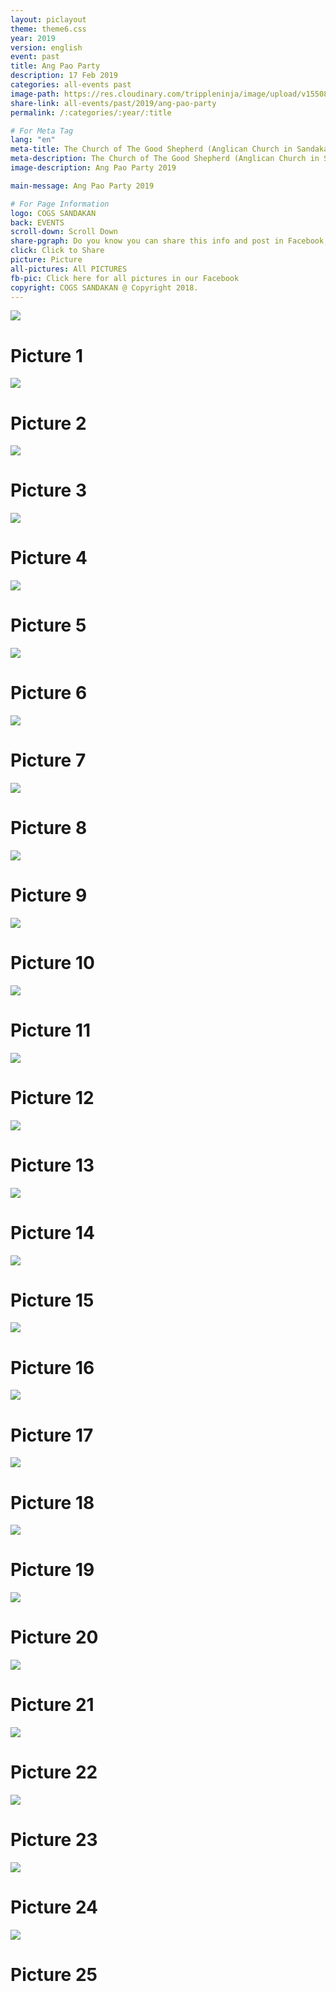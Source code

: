 ```yaml
---
layout: piclayout
theme: theme6.css
year: 2019
version: english
event: past
title: Ang Pao Party
description: 17 Feb 2019
categories: all-events past
image-path: https://res.cloudinary.com/trippleninja/image/upload/v1550839857/COGS%20Children/Ang%20Pao%20Party%202019/ap11.jpg
share-link: all-events/past/2019/ang-pao-party
permalink: /:categories/:year/:title

# For Meta Tag
lang: "en"
meta-title: The Church of The Good Shepherd (Anglican Church in Sandakan) | Past Event -  Ang Pao Party 2019
meta-description: The Church of The Good Shepherd (Anglican Church in Sandakan) | Past Event -  Ang Pao Party was organized in Vision School Sandakan 2019
image-description: Ang Pao Party 2019

main-message: Ang Pao Party 2019

# For Page Information
logo: COGS SANDAKAN
back: EVENTS
scroll-down: Scroll Down
share-pgraph: Do you know you can share this info and post in Facebook, Twitter, GooglePlus and even Whatsapp group? Just click below button and choose the right social media to share!
click: Click to Share
picture: Picture
all-pictures: All PICTURES
fb-pic: Click here for all pictures in our Facebook
copyright: COGS SANDAKAN @ Copyright 2018.
---
```


<div class="slide active"><img src="https://res.cloudinary.com/trippleninja/image/upload/v1550839856/COGS%20Children/Ang%20Pao%20Party%202019/ap1.jpg">
    <div class="pic-container">
        <h1 class="slide-heading">
            Picture 1
        </h1>
    </div>
</div>
<div class="slide pic2"><img src="https://res.cloudinary.com/trippleninja/image/upload/v1550839856/COGS%20Children/Ang%20Pao%20Party%202019/ap2.jpg">
    <div class="pic-container">
        <h1 class="slide-heading">
            Picture 2
        </h1>
    </div>
</div>
<div class="slide pic3"><img src="https://res.cloudinary.com/trippleninja/image/upload/v1550839856/COGS%20Children/Ang%20Pao%20Party%202019/ap3.jpg">
    <div class="pic-container">
        <h1 class="slide-heading">
            Picture 3
        </h1>
    </div>
</div>
<div class="slide pic4"><img src="https://res.cloudinary.com/trippleninja/image/upload/v1550839856/COGS%20Children/Ang%20Pao%20Party%202019/ap4.jpg">
    <div class="pic-container">
        <h1 class="slide-heading">
            Picture 4
        </h1>
    </div>
</div>
<div class="slide pic5"><img src="https://res.cloudinary.com/trippleninja/image/upload/v1550839856/COGS%20Children/Ang%20Pao%20Party%202019/ap5.jpg">
    <div class="pic-container">
        <h1 class="slide-heading">
            Picture 5
        </h1>
    </div>
</div>
<div class="slide pic6"><img src="https://res.cloudinary.com/trippleninja/image/upload/v1550839857/COGS%20Children/Ang%20Pao%20Party%202019/ap6.jpg">
    <div class="pic-container">
        <h1 class="slide-heading">
            Picture 6
        </h1>
    </div>
</div>
<div class="slide pic7"><img src="https://res.cloudinary.com/trippleninja/image/upload/v1550839856/COGS%20Children/Ang%20Pao%20Party%202019/ap7.jpg">
    <div class="pic-container">
        <h1 class="slide-heading">
            Picture 7
        </h1>
    </div>
</div>
<div class="slide pic8"><img src="https://res.cloudinary.com/trippleninja/image/upload/v1550839858/COGS%20Children/Ang%20Pao%20Party%202019/ap8.jpg">
    <div class="pic-container">
        <h1 class="slide-heading">
            Picture 8
        </h1>
    </div>
</div>
<div class="slide pic9"><img src="https://res.cloudinary.com/trippleninja/image/upload/v1550839857/COGS%20Children/Ang%20Pao%20Party%202019/ap9.jpg">
    <div class="pic-container">
        <h1 class="slide-heading">
            Picture 9
        </h1>
    </div>
</div>
<div class="slide pic10"><img src="https://res.cloudinary.com/trippleninja/image/upload/v1550839857/COGS%20Children/Ang%20Pao%20Party%202019/ap10.jpg">
    <div class="pic-container">
        <h1 class="slide-heading">
            Picture 10
        </h1>
    </div>
</div>
<div class="slide pic11"><img src="https://res.cloudinary.com/trippleninja/image/upload/v1550839857/COGS%20Children/Ang%20Pao%20Party%202019/ap11.jpg">
    <div class="pic-container">
        <h1 class="slide-heading">
            Picture 11
        </h1>
    </div>
</div>
<div class="slide pic12"><img src="https://res.cloudinary.com/trippleninja/image/upload/v1550839858/COGS%20Children/Ang%20Pao%20Party%202019/ap12.jpg">
    <div class="pic-container">
        <h1 class="slide-heading">
            Picture 12
        </h1>
    </div>
</div>
<div class="slide pic13"><img src="https://res.cloudinary.com/trippleninja/image/upload/v1550839858/COGS%20Children/Ang%20Pao%20Party%202019/ap13.jpg">
    <div class="pic-container">
        <h1 class="slide-heading">
            Picture 13
        </h1>
    </div>
</div>
<div class="slide pic14"><img src="https://res.cloudinary.com/trippleninja/image/upload/v1550839858/COGS%20Children/Ang%20Pao%20Party%202019/ap14.jpg">
    <div class="pic-container">
        <h1 class="slide-heading">
            Picture 14
        </h1>
    </div>
</div>
<div class="slide pic15"><img src="https://res.cloudinary.com/trippleninja/image/upload/v1550839858/COGS%20Children/Ang%20Pao%20Party%202019/ap15.jpg">
    <div class="pic-container">
        <h1 class="slide-heading">
            Picture 15
        </h1>
    </div>
</div>
<div class="slide pic16"><img src="https://res.cloudinary.com/trippleninja/image/upload/v1550839858/COGS%20Children/Ang%20Pao%20Party%202019/ap16.jpg">
    <div class="pic-container">
        <h1 class="slide-heading">
            Picture 16
        </h1>
    </div>
</div>
<div class="slide pic17"><img src="https://res.cloudinary.com/trippleninja/image/upload/v1550839859/COGS%20Children/Ang%20Pao%20Party%202019/ap17.jpg">
    <div class="pic-container">
        <h1 class="slide-heading">
            Picture 17
        </h1>
    </div>
</div>
<div class="slide pic18"><img src="https://res.cloudinary.com/trippleninja/image/upload/v1550839859/COGS%20Children/Ang%20Pao%20Party%202019/ap18.jpg">
    <div class="pic-container">
        <h1 class="slide-heading">
            Picture 18
        </h1>
    </div>
</div>
<div class="slide pic19"><img src="https://res.cloudinary.com/trippleninja/image/upload/v1550839860/COGS%20Children/Ang%20Pao%20Party%202019/ap19.jpg">
    <div class="pic-container">
        <h1 class="slide-heading">
            Picture 19
        </h1>
    </div>
</div>
<div class="slide pic20"><img src="https://res.cloudinary.com/trippleninja/image/upload/v1550839859/COGS%20Children/Ang%20Pao%20Party%202019/ap20.jpg">
    <div class="pic-container">
        <h1 class="slide-heading">
            Picture 20
        </h1>
    </div>
</div>
<div class="slide pic21"><img src="https://res.cloudinary.com/trippleninja/image/upload/v1550839860/COGS%20Children/Ang%20Pao%20Party%202019/ap21.jpg">
    <div class="pic-container">
        <h1 class="slide-heading">
            Picture 21
        </h1>
    </div>
</div>
<div class="slide pic22"><img src="https://res.cloudinary.com/trippleninja/image/upload/v1550839860/COGS%20Children/Ang%20Pao%20Party%202019/ap22.jpg">
    <div class="pic-container">
        <h1 class="slide-heading">
            Picture 22
        </h1>
    </div>
</div>
<div class="slide pic23"><img src="https://res.cloudinary.com/trippleninja/image/upload/v1550839860/COGS%20Children/Ang%20Pao%20Party%202019/ap23.jpg">
    <div class="pic-container">
        <h1 class="slide-heading">
            Picture 23
        </h1>
    </div>
</div>
<div class="slide pic24"><img src="https://res.cloudinary.com/trippleninja/image/upload/v1550839860/COGS%20Children/Ang%20Pao%20Party%202019/ap24.jpg">
    <div class="pic-container">
        <h1 class="slide-heading">
            Picture 24
        </h1>
    </div>
</div>
<div class="slide pic25"><img src="https://res.cloudinary.com/trippleninja/image/upload/v1550839861/COGS%20Children/Ang%20Pao%20Party%202019/ap25.jpg">
    <div class="pic-container">
        <h1 class="slide-heading">
            Picture 25
        </h1>
    </div>
</div>

